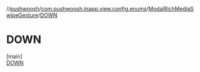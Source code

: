 //[pushwoosh](../../../../index.md)/[com.pushwoosh.inapp.view.config.enums](../../index.md)/[ModalRichMediaSwipeGesture](../index.md)/[DOWN](index.md)

# DOWN

[main]\
[DOWN](index.md)
